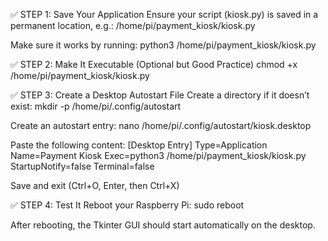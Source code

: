 ✅ STEP 1: Save Your Application
Ensure your script (kiosk.py) is saved in a permanent location, e.g.:
/home/pi/payment_kiosk/kiosk.py

Make sure it works by running:
python3 /home/pi/payment_kiosk/kiosk.py

✅ STEP 2: Make It Executable (Optional but Good Practice)
chmod +x /home/pi/payment_kiosk/kiosk.py


✅ STEP 3: Create a Desktop Autostart File
Create a directory if it doesn’t exist:
mkdir -p /home/pi/.config/autostart

Create an autostart entry:
nano /home/pi/.config/autostart/kiosk.desktop

Paste the following content:
[Desktop Entry]
Type=Application
Name=Payment Kiosk
Exec=python3 /home/pi/payment_kiosk/kiosk.py
StartupNotify=false
Terminal=false

Save and exit (Ctrl+O, Enter, then Ctrl+X)

✅ STEP 4: Test It
Reboot your Raspberry Pi:
sudo reboot

After rebooting, the Tkinter GUI should start automatically on the desktop.